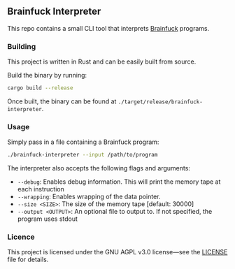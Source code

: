 ## Brainfuck Interpreter

This repo contains a small CLI tool that interprets [Brainfuck](https://en.wikipedia.org/wiki/Brainfuck) programs.

### Building
This project is written in Rust and can be easily built from source.

Build the binary by running:
```bash
cargo build --release
```

Once built, the binary can be found at `./target/release/brainfuck-interpreter`.

### Usage

Simply pass in a file containing a Brainfuck program:

```bash
./brainfuck-interpreter --input /path/to/program
```

The interpreter also accepts the following flags and arguments:

- `--debug`:  Enables debug information. This will print the memory tape at each instruction
- `--wrapping`: Enables wrapping of the data pointer.
- `--size <SIZE>`: The size of the memory tape [default: 30000]
- `--output <OUTPUT>`: An optional file to output to. If not specified, the program uses stdout

### Licence

This project is licensed under the GNU AGPL v3.0 license—see the [LICENSE](LICENSE) file for details.

